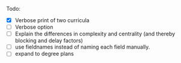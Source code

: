Todo:
- [x] Verbose print of two curricula
- [ ] Verbose option
- [ ] Explain the differences in complexity and centrality (and thereby blocking and delay factors)
- [ ] use fieldnames instead of naming each field manually.
- [ ] expand to degree plans